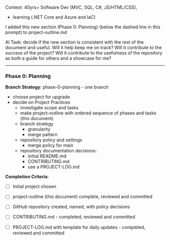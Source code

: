 Context: 40yrs+ Software Dev (MVC, SQL, C#, JS/HTML/CSS),
- learning (.NET Core and Azure and IaC)

I added this new section (Phase 0: Planning)  (below the dashed line in this prompt) to project-outline.md

AI Task:
decide if the new section is consistent with the rest of the document and useful.  Will it help keep me on track?  Will it contribute to the success of the project? Will it contribute to the usefulness of the repository as both a guide for others and a showcase for me?

----------------------------------------------------------------------
### Phase 0: Planning

**Branch Strategy**: phase-0-planning - one branch

- choose project for upgrade
- decide on Project Practices
	- investigate scope and tasks
	- make project-outline with ordered sequence of phases and tasks (this document)
	- branch strategy 
		- granularity
		- merge pattern
	- repository policy and settings
		- merge policy for main
	- repository documentation decisions:
		- initial README.md
		- CONTRIBUTING.md
		- use a PROJECT-LOG.md 
		
**Completion Criteria**:

- [ ] Initial project chosen
- [ ] project-outline (this document) complete, reviewed and committed 
- [ ] GitHub repository created, named, with policy decisions
- [ ] CONTRIBUTING.md - completed, reviewed and committed
- [ ] PROJECT-LOG.md with template for daily updates - completed, reviewed and committed



